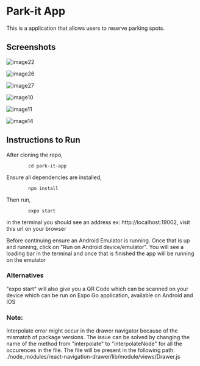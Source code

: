 # Park-it App
This is a application that allows users to reserve parking spots.

## Screenshots
![image22](https://github.com/user-attachments/assets/34641aee-560a-4dc6-85db-0c6038a28783)

![image26](https://github.com/user-attachments/assets/dcc7c744-d77b-46a6-a513-c456e459d14a)

![image27](https://github.com/user-attachments/assets/d4069b4d-19cc-4daf-8321-58d2043a2e51)

![image10](https://github.com/user-attachments/assets/06fccc1c-a119-4dea-873a-8c2bc18a0ce6)

![image11](https://github.com/user-attachments/assets/601b6da5-d146-436b-99cf-1d5a6b1b7fc8)

![image14](https://github.com/user-attachments/assets/8e526f5c-676f-4879-8b3e-4326fc5cee13)

## Instructions to Run
After cloning the repo,
            
            cd park-it-app

Ensure all dependencies are installed,

            npm install

Then run,

            expo start

in the terminal you should see an address ex: http://localhost:19002, visit this url on your browser


Before continuing ensure an Android Emulator is running. Once that is up and running, click on "Run on Android device/emulator". You will see a loading bar in the terminal and once that is finished the app will be running on the emulator

### Alternatives

"expo start" will also give you a QR Code which can be scanned on your device which can be run on Expo Go application, available on Android and IOS

### Note:
Interpolate error might occur in the drawer navigator because of the mismatch of package versions.
The issue can be solved by changing the name of the method from "interpolate" to "interpolateNode" for all the occurences in the file.
The file will be present in the following path: 
./node_modules/react-navigation-drawer/lib/module/views/Drawer.js
